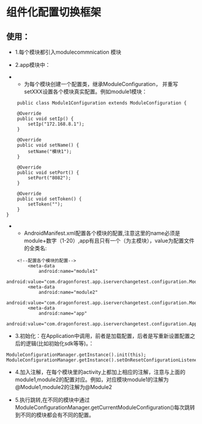 # 组件化配置切换框架

## 使用：

* 1.每个模块都引入modulecommnication 模块

* 2.app模块中：
* * 为每个模块创建一个配置类，继承ModuleConfiguration， 并重写setXXX设置各个模块真实配置。例如module1模块：
```
    public class Module1Configuration extends ModuleConfiguration {

    @Override
    public void setIp() {
        setIp("172.168.8.1");
    }

    @Override
    public void setName() {
        setName("模块1");
    }

    @Override
    public void setPort() {
        setPort("8082");
    }

    @Override
    public void setToken() {
        setToken("");
    }
}
```
    
* *  AndroidManifest.xml配置各个模块的配置,注意这里的name必须是module+数字（1-20）,app有且只有一个（为主模块），value为配置文件的全类名:
```
    <!--配置各个模块的配置-->
        <meta-data
            android:name="module1"
            android:value="com.dragonforest.app.iserverchangetest.configuration.Module1Configuration"/>
        <meta-data
            android:name="module2"
            android:value="com.dragonforest.app.iserverchangetest.configuration.Module2Configuration"/>
        <meta-data
            android:name="app"
            android:value="com.dragonforest.app.iserverchangetest.configuration.AppConfiguration"/> 
```

* 3.初始化：在Application中调用，前者是加载配置，后者是写重新设置配置之后的逻辑(比如初始化sdk等等)。：
```
ModuleConfigurationManager.getInstance().init(this);
ModuleConfigurationManager.getInstance().setOnResetConfigurationListener();
```

* 4.加入注解，在每个模块里的activity上都加上相应的注解，注意与上面的module1,module2的配置对应。例如，对应模块module1的注解为@Module1,module2的注解为@Module2

* 5.执行跳转,在不同的模块中通过ModuleConfigurationManager.getCurrentModuleConfiguration()每次跳转到不同的模块都会有不同的配置。